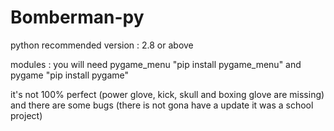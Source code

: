 # Bomberman-py

python recommended version : 2.8 or above

modules :
you will need pygame_menu "pip install pygame_menu" and pygame "pip install pygame"

it's not 100% perfect (power glove, kick, skull and boxing glove are missing) and there are some bugs 
(there is not gona have a update it was a school project)
